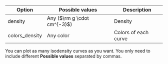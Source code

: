 | Option | Possible values | Description |
| ------------- | ------------- | ------------- |
| density | Any ($\rm g \cdot cm^{-3}$) | Density |
| colors_density | Any color | Colors of each curve |

You can plot as many isodensity curves as you want. You only need to include different **Possible values** separated by commas. 
